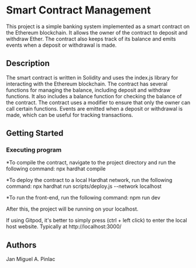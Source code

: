 # Smart Contract Management
This project is a simple banking system implemented as a smart contract on the Ethereum blockchain. It allows the owner of the contract to deposit and withdraw Ether. The contract also keeps track of its balance and emits events when a deposit or withdrawal is made.

## Description
The smart contract is written in Solidity and uses the index.js library for interacting with the Ethereum blockchain. The contract has several functions for managing the balance, including deposit and withdraw functions. It also includes a balance function for checking the balance of the contract. The contract uses a modifier to ensure that only the owner can call certain functions. Events are emitted when a deposit or withdrawal is made, which can be useful for tracking transactions.

## Getting Started

### Executing program
*To compile the contract, navigate to the project directory and run the following command:
npx hardhat compile

*To deploy the contract to a local Hardhat network, run the following command:
npx hardhat run scripts/deploy.js --network localhost

*To run the front-end, run the following command:
npm run dev

After this, the project will be running on your localhost. 

If using Gitpod, it's better to simply press (ctrl + left click) to enter the local host website.
Typically at http://localhost:3000/

## Authors
Jan Miguel A. Pinlac

